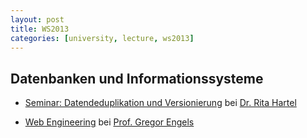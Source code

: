 ```yaml
---
layout: post
title: WS2013
categories: [university, lecture, ws2013]
---
```


Datenbanken und Informationssysteme
------------

- [Seminar: Datendeduplikation und Versionierung](http://www.cs.uni-paderborn.de/fachgebiete/ag-boettcher/lehre/ws-1314/seminar.html) bei [Dr. Rita Hartel](http://www.cs.uni-paderborn.de/fachgebiete/ag-boettcher/personen/rita-hartel.html)

- [Web Engineering](http://is.uni-paderborn.de/fachgebiete/fg-engels/lehre/ws1314/web-engineering/news.html) bei [Prof. Gregor Engels](http://is.uni-paderborn.de/fachgebiete/fg-engels/personen/visitenkarten/gregor-engels/visitenkarte.html)
